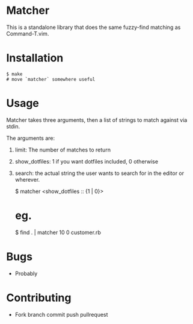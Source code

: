 # Matcher

This is a standalone library that does the same fuzzy-find matching as Command-T.vim.

# Installation

    $ make
    # move `matcher` somewhere useful

# Usage

Matcher takes three arguments, then a list of strings to match against via stdin.

The arguments are:

1. limit: The number of matches to return
2. show_dotfiles: 1 if you want dotfiles included, 0 otherwise
3. search: the actual string the user wants to search for in the editor or wherever.

    $ matcher <limit :: Int> <show_dotfiles :: {1 | 0}> <search :: String>
    # eg.
    $ find . | matcher 10 0 customer.rb

# Bugs

* Probably

# Contributing

* Fork branch commit push pullrequest
